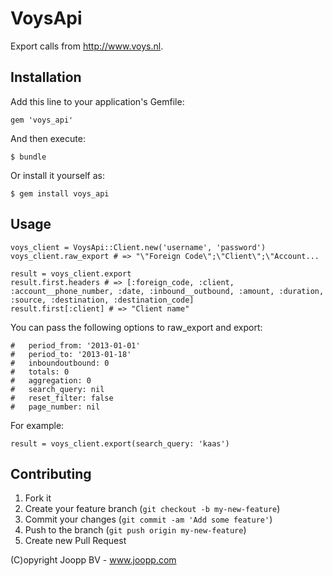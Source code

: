 # VoysApi

Export calls from http://www.voys.nl.

## Installation

Add this line to your application's Gemfile:

    gem 'voys_api'

And then execute:

    $ bundle

Or install it yourself as:

    $ gem install voys_api

## Usage

    voys_client = VoysApi::Client.new('username', 'password')
    voys_client.raw_export # => "\"Foreign Code\";\"Client\";\"Account...

    result = voys_client.export
    result.first.headers # => [:foreign_code, :client, :account__phone_number, :date, :inbound__outbound, :amount, :duration, :source, :destination, :destination_code]
    result.first[:client] # => "Client name"

You can pass the following options to raw_export and export:

    #   period_from: '2013-01-01'
    #   period_to: '2013-01-18'
    #   inboundoutbound: 0
    #   totals: 0
    #   aggregation: 0
    #   search_query: nil
    #   reset_filter: false
    #   page_number: nil

For example:

    result = voys_client.export(search_query: 'kaas')

## Contributing

1. Fork it
2. Create your feature branch (`git checkout -b my-new-feature`)
3. Commit your changes (`git commit -am 'Add some feature'`)
4. Push to the branch (`git push origin my-new-feature`)
5. Create new Pull Request

(C)opyright Joopp BV - www.joopp.com
